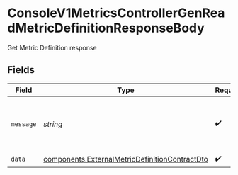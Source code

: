 # ConsoleV1MetricsControllerGenReadMetricDefinitionResponseBody

Get Metric Definition response


## Fields

| Field                                                                                                            | Type                                                                                                             | Required                                                                                                         | Description                                                                                                      |
| ---------------------------------------------------------------------------------------------------------------- | ---------------------------------------------------------------------------------------------------------------- | ---------------------------------------------------------------------------------------------------------------- | ---------------------------------------------------------------------------------------------------------------- |
| `message`                                                                                                        | *string*                                                                                                         | :heavy_check_mark:                                                                                               | A simple string explaining the result of the operation.                                                          |
| `data`                                                                                                           | [components.ExternalMetricDefinitionContractDto](../../models/components/externalmetricdefinitioncontractdto.md) | :heavy_check_mark:                                                                                               | N/A                                                                                                              |